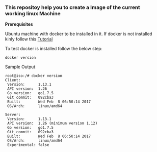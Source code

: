 ### This repositoy help you to create a Image of the current working linux Machine

**Prerequisites**

Ubuntu machine with docker to be installed in it. If docker is not installed kinly follow this [Tutorial](https://docs.docker.com/engine/installation/linux/ubuntu/)

To test docker is installed follow the below step:

```
docker version
```

Sample Output

```
root@iso:/# docker version
Client:
 Version:      1.13.1
 API version:  1.26
 Go version:   go1.7.5
 Git commit:   092cba3
 Built:        Wed Feb  8 06:50:14 2017
 OS/Arch:      linux/amd64

Server:
 Version:      1.13.1
 API version:  1.26 (minimum version 1.12)
 Go version:   go1.7.5
 Git commit:   092cba3
 Built:        Wed Feb  8 06:50:14 2017
 OS/Arch:      linux/amd64
 Experimental: false
```
